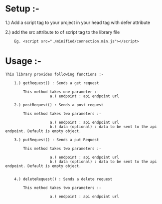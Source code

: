 # Setup :-

1.) Add a script tag to your project in your head tag with defer attribute

2.) add the src attribute to of script tag to the library file

        Eg. <script src="./minified/connection.min.js"></script>

# Usage :- 

    This library provides following functions :-

        1.) getRequest() : Sends a get request
        
            This method takes one parameter :-
                        a.) endpoint : api endpoint url

        2.) postRequest() : Sends a post request
        
            This method takes two parameters :-
                    
                        a.) endpoint : api endpoint url
                        b.) data (optional) : data to be sent to the api endpoint. Default is empty object.
        
        3.) putRequest() : Sends a put Request
        
            This method takes two parameters :-
                    
                        a.) endpoint : api endpoint url
                        b.) data (optional) : data to be sent to the api endpoint. Default is empty object.


        4.) deleteRequest() : Sends a delete request
        
            This method takes two parameters :-
                    
                        a.) endpoint : api endpoint url